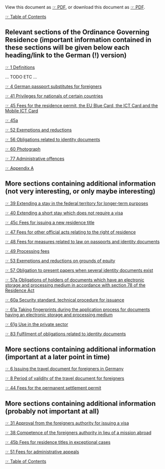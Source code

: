 
View this document as [☞ PDF](https://github.com/deduke-men-a-selanna/angel_/blob/main/Ordinance-Governing-Residence.pdf), or download this document as [☞ PDF](https://raw.githubusercontent.com/deduke-men-a-selanna/angel_/main/Ordinance-Governing-Residence.pdf).

[☞ Table of Contents](https://github.com/deduke-men-a-selanna/angel_/blob/main/Readme.md)


**Relevant sections** of the Ordinance Governing Residence (important information contained in these sections will be given below each heading/link to the German (!) version)
--

[☞ 1 Definitions](https://dejure.org/gesetze/AufenthV/1.html)

... TODO ETC ...

[☞ 4 German passport substitutes for foreigners](https://dejure.org/gesetze/AufenthV/4.html)

[☞ 41 Privileges for nationals of certain countries](https://dejure.org/gesetze/AufenthV/41.html)

[☞ 45 Fees for the residence permit, the EU Blue Card, the ICT Card and the Mobile ICT Card](https://dejure.org/gesetze/AufenthV/45.html)

[☞ 45a ](https://dejure.org/gesetze/AufenthV/45a.html)

[☞ 52 Exemptions and reductions](https://dejure.org/gesetze/AufenthV/52.html)

[☞ 56 Obligations related to identity documents](https://dejure.org/gesetze/AufenthV/56.html)

[☞ 60 Photograph](https://dejure.org/gesetze/AufenthV/60.html)

[☞ 77 Administrative offences](https://dejure.org/gesetze/AufenthV/77.html)

[☞ Appendix A](https://www.gesetze-im-internet.de/aufenthv/anlage_a.html)


More sections containing additional information (not very interesting, or only maybe interesting)
--

[☞ 39 Extending a stay in the federal territory for longer-term purposes](https://dejure.org/gesetze/AufenthV/39.html)

[☞ 40 Extending a short stay which does not require a visa](https://dejure.org/gesetze/AufenthV/40.html)

[☞ 45c Fees for issuing a new residence title](https://dejure.org/gesetze/AufenthV/45c.html)

[☞ 47 Fees for other official acts relating to the right of residence](https://dejure.org/gesetze/AufenthV/47.html)

[☞ 48 Fees for measures related to law on passports and identity documents](https://dejure.org/gesetze/AufenthV/48.html)

[☞ 49 Processing fees](https://dejure.org/gesetze/AufenthV/49.html)

[☞ 53 Exemptions and reductions on grounds of equity](https://dejure.org/gesetze/AufenthV/53.html)

[☞ 57 Obligation to present papers when several identity documents exist](https://dejure.org/gesetze/AufenthV/57.html)

[☞ 57a Obligations of holders of documents which have an electronic storage and processing medium in accordance with section 78 of the Residence Act](https://dejure.org/gesetze/AufenthV/57a.html)

[☞ 60a Security standard, technical procedure for issuance](https://dejure.org/gesetze/AufenthV/60a.html)

[☞ 61a Taking fingerprints during the application process for documents having an electronic storage and processing medium](https://dejure.org/gesetze/AufenthV/61a.html)

[☞ 61g Use in the private sector](https://dejure.org/gesetze/AufenthV/61g.html)

[☞ 83 Fulfilment of obligations related to identity documents](https://dejure.org/gesetze/AufenthV/83.html)


More sections containing additional information (important at a later point in time)
--

[☞ 6 Issuing the travel document for foreigners in Germany](https://dejure.org/gesetze/AufenthV/6.html)

[☞ 8 Period of validity of the travel document for foreigners](https://dejure.org/gesetze/AufenthV/8.html)

[☞ 44 Fees for the permanent settlement permit](https://dejure.org/gesetze/AufenthV/44.html)


More sections containing additional information (probably not important at all)
--

[☞ 31 Approval from the foreigners authority for issuing a visa](https://dejure.org/gesetze/AufenthV/31.html)

[☞ 38 Competence of the foreigners authority in lieu of a mission abroad](https://dejure.org/gesetze/AufenthV/38.html)

[☞ 45b Fees for residence titles in exceptional cases](https://dejure.org/gesetze/AufenthV/45b.html)

[☞ 51 Fees for administrative appeals](https://dejure.org/gesetze/AufenthV/51.html)

[☞ Table of Contents](https://github.com/deduke-men-a-selanna/angel_/blob/main/Readme.md)


